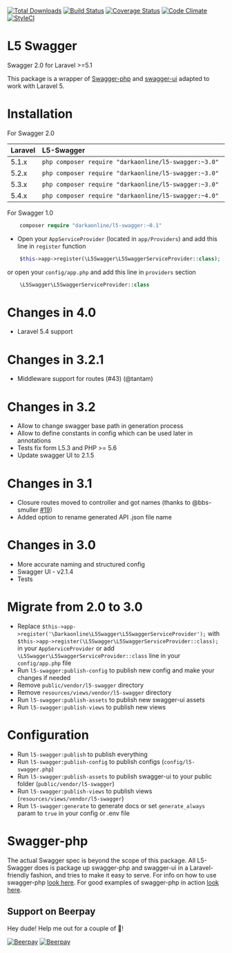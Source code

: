 [![Total Downloads](https://poser.pugx.org/DarkaOnLine/L5-Swagger/downloads.svg)](https://packagist.org/packages/DarkaOnLine/L5-Swagger)
[![Build Status](https://travis-ci.org/DarkaOnLine/L5-Swagger.svg?branch=master)](https://travis-ci.org/DarkaOnLine/L5-Swagger)
[![Coverage Status](https://coveralls.io/repos/github/DarkaOnLine/L5-Swagger/badge.svg?branch=master)](https://coveralls.io/github/DarkaOnLine/L5-Swagger?branch=master)
[![Code Climate](https://codeclimate.com/github/DarkaOnLine/L5-Swagger/badges/gpa.svg)](https://codeclimate.com/github/DarkaOnLine/L5-Swagger)
[![StyleCI](https://styleci.io/repos/32315619/shield)](https://styleci.io/repos/32315619)

L5 Swagger
==========

Swagger 2.0 for Laravel >=5.1

This package is a wrapper of [Swagger-php](https://github.com/zircote/swagger-php) and [swagger-ui](https://github.com/swagger-api/swagger-ui) adapted to work with Laravel 5.

Installation
============

For Swagger 2.0

 Laravel  | L5-Swagger
:---------|:----------
 5.1.x    | ```php composer require "darkaonline/l5-swagger:~3.0" ```
 5.2.x    | ```php composer require "darkaonline/l5-swagger:~3.0" ```
 5.3.x    | ```php composer require "darkaonline/l5-swagger:~3.0" ```
 5.4.x    | ```php composer require "darkaonline/l5-swagger:~4.0" ```


For Swagger 1.0
```php
    composer require "darkaonline/l5-swagger:~0.1"
```

- Open your `AppServiceProvider` (located in `app/Providers`) and add this line in `register` function
```php
    $this->app->register(\L5Swagger\L5SwaggerServiceProvider::class);
```
or open your `config/app.php` and add this line in `providers` section
```php
    \L5Swagger\L5SwaggerServiceProvider::class
```
Changes in 4.0
============
- Laravel 5.4 support

Changes in 3.2.1
============
- Middleware support for routes (#43) (@tantam)

Changes in 3.2
============
- Allow to change swagger base path in generation process
- Allow to define constants in config which can be used later in annotations
- Tests fix form L5.3 and PHP >= 5.6
- Update swagger UI to 2.1.5

Changes in 3.1
============
- Closure routes moved to controller and got names (thanks to @bbs-smuller [#19](https://github.com/DarkaOnLine/L5-Swagger/pull/19))
- Added option to rename generated API .json file name

Changes in 3.0
============
- More accurate naming and structured config
- Swagger UI - v2.1.4
- Tests

Migrate from 2.0 to 3.0
============
- Replace `$this->app->register('\Darkaonline\L5Swagger\L5SwaggerServiceProvider');` with `$this->app->register(\L5Swagger\L5SwaggerServiceProvider::class);` in your `AppServiceProvider`
or add `\L5Swagger\L5SwaggerServiceProvider::class` line in your `config/app.php` file
- Run `l5-swagger:publish-config` to publish new config and make your changes if needed
- Remove `public/vendor/l5-swagger` directory
- Remove `resources/views/vendor/l5-swagger` directory
- Run `l5-swagger:publish-assets` to publish new swagger-ui assets
- Run `l5-swagger:publish-views` to publish new views

Configuration
============
- Run `l5-swagger:publish` to publish everything
- Run `l5-swagger:publish-config` to publish configs (`config/l5-swagger.php`)
- Run `l5-swagger:publish-assets` to publish swagger-ui to your public folder (`public/vendor/l5-swagger`)
- Run `l5-swagger:publish-views` to publish views (`resources/views/vendor/l5-swagger`)
- Run `l5-swagger:generate` to generate docs or set `generate_always` param to `true` in your config or .env file 

Swagger-php
======================
The actual Swagger spec is beyond the scope of this package. All L5-Swagger does is package up swagger-php and swagger-ui in a Laravel-friendly fashion, and tries to make it easy to serve. For info on how to use swagger-php [look here](http://zircote.com/swagger-php/). For good examples of swagger-php in action [look here](https://github.com/zircote/swagger-php/tree/master/Examples/petstore.swagger.io).

## Support on Beerpay
Hey dude! Help me out for a couple of :beers:!

[![Beerpay](https://beerpay.io/DarkaOnLine/L5-Swagger/badge.svg?style=beer-square)](https://beerpay.io/DarkaOnLine/L5-Swagger)  [![Beerpay](https://beerpay.io/DarkaOnLine/L5-Swagger/make-wish.svg?style=flat-square)](https://beerpay.io/DarkaOnLine/L5-Swagger?focus=wish)